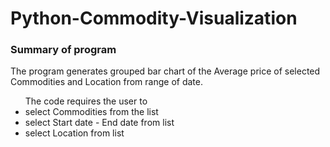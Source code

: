 # Python-Commodity-Visualization

### Summary of program

The program generates grouped bar chart of the Average price of selected Commodities and Location from range of date. 
<ul>
  The code requires the user to 
  <li>select Commodities from the list</li> 
  <li>select Start date - End date from list </li>
  <li>select Location from list</li>
</ul> 
